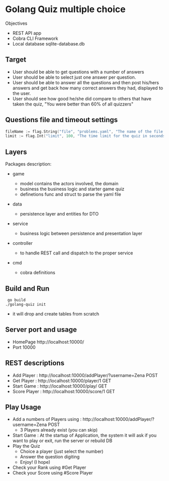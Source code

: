 # Golang Quiz multiple choice

Objectives
- REST API app
- Cobra CLI Framework
- Local database sqlite-database.db

## Target
- User should be able to get questions with a number of answers
- User should be able to select just one answer per question.
- User should be able to answer all the questions and then post his/hers answers and get back how many correct answers they had, displayed to the user.
- User should see how good he/she did compare to others that have taken the quiz, "You were better than 60% of all quizzers"

## Questions file and timeout settings
```go
fileName := flag.String("file", "problems.yaml", "The name of the file with the problems")
limit := flag.Int("limit", 100, "The time limit for the quiz in seconds")
```

## Layers
Packages description:
- game
    - model contains the actors involved, the domain
    - business the business logic and starter game quiz
    - definetions func and struct to parse the yaml file

- data
    - persistence layer and entities for DTO

- service
    - business logic between persistence and presentation layer

- controller
    - to handle REST call and dispatch to the proper service

- cmd
    - cobra definitions 

## Build and Run
```
 go build
./golang-quiz init

```
- it will drop and create tables from scratch

## Server port and usage
- HomePage http://localhost:10000/
- Port 10000

## REST descriptions
- Add Player : http://localhost:10000/addPlayer/?username=Zena POST
- Get Player : http://localhost:10000/player/1 GET
- Start Game : http://localhost:10000/play/ GET
- Score Player : http://localhost:10000/score/1 GET

## Play Usage
- Add a numbers of Players using : http://localhost:10000/addPlayer/?username=Zena POST
    - 3 Players already exist (you can skip)
- Start Game : At the startup of Application, the system it will ask if you want to play or exit, run the server or rebuild DB
- Play the Quiz 
    - Choice a player (just select the number) 
    - Answer the question digiting 
    - Enjoy! (I hope)
- Check your Rank using #Get Player
- Check your Score using #Score Player

